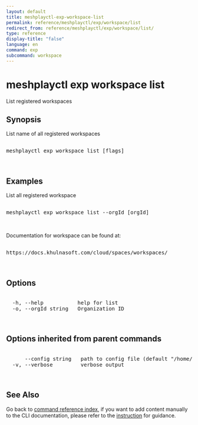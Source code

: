 ```yaml
---
layout: default
title: meshplayctl-exp-workspace-list
permalink: reference/meshplayctl/exp/workspace/list
redirect_from: reference/meshplayctl/exp/workspace/list/
type: reference
display-title: "false"
language: en
command: exp
subcommand: workspace
---
```


# meshplayctl exp workspace list

List registered workspaces

## Synopsis

List name of all registered workspaces
<pre class='codeblock-pre'>
<div class='codeblock'>
meshplayctl exp workspace list [flags]

</div>
</pre> 

## Examples

List all registered workspace
<pre class='codeblock-pre'>
<div class='codeblock'>
meshplayctl exp workspace list --orgId [orgId]

</div>
</pre> 

Documentation for workspace can be found at:
<pre class='codeblock-pre'>
<div class='codeblock'>
https://docs.khulnasoft.com/cloud/spaces/workspaces/

</div>
</pre> 

## Options

<pre class='codeblock-pre'>
<div class='codeblock'>
  -h, --help           help for list
  -o, --orgId string   Organization ID

</div>
</pre>

## Options inherited from parent commands

<pre class='codeblock-pre'>
<div class='codeblock'>
      --config string   path to config file (default "/home/runner/.meshplay/config.yaml")
  -v, --verbose         verbose output

</div>
</pre>

## See Also

Go back to [command reference index](/reference/meshplayctl/), if you want to add content manually to the CLI documentation, please refer to the [instruction](/project/contributing/contributing-cli#preserving-manually-added-documentation) for guidance.

